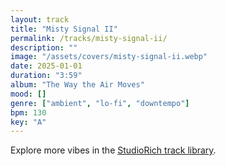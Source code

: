 ```yaml
---
layout: track
title: "Misty Signal II"
permalink: /tracks/misty-signal-ii/
description: ""
image: "/assets/covers/misty-signal-ii.webp"
date: 2025-01-01
duration: "3:59"
album: "The Way the Air Moves"
mood: []
genre: ["ambient", "lo-fi", "downtempo"]
bpm: 130
key: "A"
---
```


Explore more vibes in the [StudioRich track library](/tracks/).
